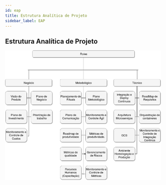 ```yaml
---
id: eap
title: Estrutura Analítica de Projeto
sidebar_label: EAP
---
```


## Estrutura Analítica de Projeto

![EAP](assets/eap.png)
